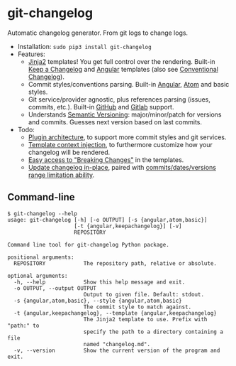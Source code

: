 # git-changelog
Automatic changelog generator. From git logs to change logs.

- Installation: `sudo pip3 install git-changelog`
- Features:
  - [Jinja2][jinja2] templates!
    You get full control over the rendering.
    Built-in [Keep a Changelog][keep-a-changelog] and [Angular][angular] templates
    (also see [Conventional Changelog][conventional-changelog]).
  - Commit styles/conventions parsing.
    Built-in [Angular][angular-style], [Atom][atom-style] and basic styles.
  - Git service/provider agnostic,
    plus references parsing (issues, commits, etc.).
    Built-in [GitHub][github-refs] and [Gitlab][gitlab-refs] support.
  - Understands [Semantic Versioning][semantic-versioning]:
    major/minor/patch for versions and commits.
    Guesses next version based on last commits.
- Todo:
  - [Plugin architecture][issue-7],
    to support more commit styles and git services.
  - [Template context injection][issue-4],
    to furthermore customize how your changelog will be rendered.
  - [Easy access to "Breaking Changes"][issue-1] in the templates.
  - [Update changelog in-place][issue-2], paired with
    [commits/dates/versions range limitation ability][issue-3].

## Command-line

```console
$ git-changelog --help
usage: git-changelog [-h] [-o OUTPUT] [-s {angular,atom,basic}]
                     [-t {angular,keepachangelog}] [-v]
                     REPOSITORY

Command line tool for git-changelog Python package.

positional arguments:
  REPOSITORY            The repository path, relative or absolute.

optional arguments:
  -h, --help            Show this help message and exit.
  -o OUTPUT, --output OUTPUT
                        Output to given file. Default: stdout.
  -s {angular,atom,basic}, --style {angular,atom,basic}
                        The commit style to match against.
  -t {angular,keepachangelog}, --template {angular,keepachangelog}
                        The Jinja2 template to use. Prefix with "path:" to
                        specify the path to a directory containing a file
                        named "changelog.md".
  -v, --version         Show the current version of the program and exit.

```

[jinja2]:                 http://jinja.pocoo.org/
[keep-a-changelog]:       http://keepachangelog.com/en/1.0.0/
[angular]:                https://github.com/angular/angular/blob/master/CHANGELOG.md
[conventional-changelog]: https://github.com/conventional-changelog/conventional-changelog
[semantic-versioning]:    http://semver.org/spec/v2.0.0.html
[atom-style]:             https://github.com/atom/atom/blob/master/CONTRIBUTING.md#git-commit-messages
[angular-style]:          https://github.com/angular/angular/blob/master/CONTRIBUTING.md#commit
[github-refs]:            https://help.github.com/articles/autolinked-references-and-urls/
[gitlab-refs]:            https://docs.gitlab.com/ce/user/markdown.html#special-gitlab-references

[issue-1]: https://gitlab.com/pawamoy/git-changelog/issues/1
[issue-2]: https://gitlab.com/pawamoy/git-changelog/issues/2
[issue-3]: https://gitlab.com/pawamoy/git-changelog/issues/3
[issue-4]: https://gitlab.com/pawamoy/git-changelog/issues/4
[issue-5]: https://gitlab.com/pawamoy/git-changelog/issues/5
[issue-6]: https://gitlab.com/pawamoy/git-changelog/issues/6
[issue-7]: https://gitlab.com/pawamoy/git-changelog/issues/7
